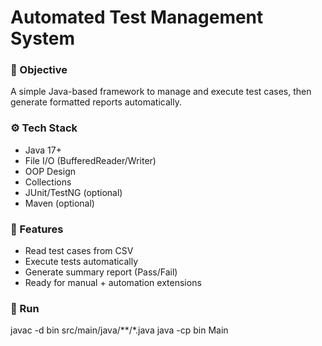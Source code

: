 # Automated Test Management System

### 🎯 Objective
A simple Java-based framework to manage and execute test cases, then generate formatted reports automatically.

### ⚙️ Tech Stack
- Java 17+
- File I/O (BufferedReader/Writer)
- OOP Design
- Collections
- JUnit/TestNG (optional)
- Maven (optional)

### 📁 Features
- Read test cases from CSV
- Execute tests automatically
- Generate summary report (Pass/Fail)
- Ready for manual + automation extensions

### 🚀 Run
javac -d bin src/main/java/**/*.java
java -cp bin Main

